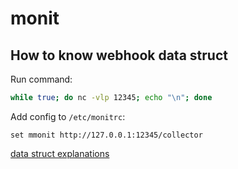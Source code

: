# monit

## How to know webhook data struct

Run command:

```bash
while true; do nc -vlp 12345; echo "\n"; done
```

Add config to `/etc/monitrc`:

```
set mmonit http://127.0.0.1:12345/collector
```

[data struct explanations](data_struct.md)
